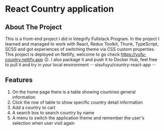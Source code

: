 # React Country application

## About The Project
This is a front-end project I did in Integrify Fullstack Program. In the project I learned and managed to work with React, Redux Toolkit, Thunk, TypeScript, SCSS and got experiences of switching theme via CSS custom properties. This project is deployed on Netlify, welcome to go check https://yufu-country.netlify.app 😉. I also package it and push it to Docker Hub, feel free to pull it and try in your local environment 
···
sisufuyu/country-react-app
···

## Features
1. On the home page there is a table showing countries general information
2. Click the row of table to show specific country detail information
3. Add a country to cart
4. A search box to search country by name
5. A menu to switch the application theme and remember the user's selection when user visit again

